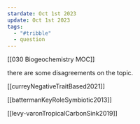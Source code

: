 ```yaml
---
stardate: Oct 1st 2023
update: Oct 1st 2023
tags:
  - "#tribble"
  - question
---
```

[[030 Biogeochemistry MOC]]

there are some disagreements on the topic.

[[curreyNegativeTraitBased2021]]

[[battermanKeyRoleSymbiotic2013]]

[[levy-varonTropicalCarbonSink2019]]


